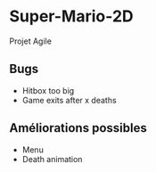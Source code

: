 # Super-Mario-2D
Projet Agile


## Bugs
* Hitbox too big
* Game exits after x deaths

## Améliorations possibles
* Menu 
* Death animation